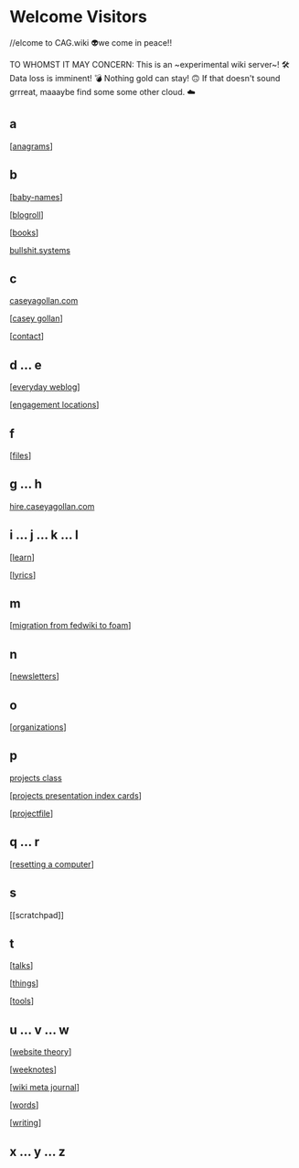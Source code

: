 # Welcome Visitors

\/\/elcome to CAG.wiki 👽we come in peace!!

TO WHOMST IT MAY CONCERN: This is an ~experimental wiki server~! 🛠 Data loss is imminent! 💣 Nothing gold can stay! 🙃 If that doesn't sound grrreat, maaaybe find some some other cloud. ☁️

## a

[[anagrams]]

## b

[[baby-names]]

[[blogroll]]

[[books]]

[bullshit.systems](https://bullshit.systems)

## c

[caseyagollan.com](https://caseyagollan.com)

[[casey gollan]]

[[contact]]

## d ... e

[[everyday weblog]]

[[engagement locations]]

## f

[[files]]

## g ... h

[hire.caseyagollan.com](https://)

## i ... j ... k ... l

[[learn]]

[[lyrics]]

## m

[[migration from fedwiki to foam]]

## n

[[newsletters]]

## o

[[organizations]]

## p

[projects class](http://projectsthecooperunion.wiki/)

[[projects presentation index cards]]

[[projectfile]]

## q ... r

[[resetting a computer]]

## s

[[scratchpad]]

## t

[[talks]]

[[things]]

[[tools]]

## u ... v ... w

[[website theory]]

[[weeknotes]]

[[wiki meta journal]]

[[words]]

[[writing]]

## x ... y ... z

[//begin]: # "Autogenerated link references for markdown compatibility"
[anagrams]: anagrams "Anagrams"
[baby-names]: baby-names "Baby Names"
[blogroll]: blogroll "Blogroll"
[books]: books "Books"
[casey gollan]: casey-gollan "Casey Gollan"
[contact]: contact "Contact"
[everyday weblog]: everyday-weblog "Everyday Weblog"
[engagement locations]: engagement-locations "Engagement Locations"
[files]: files "Files"
[learn]: learn "Learn"
[lyrics]: lyrics "Lyrics"
[migration from fedwiki to foam]: migration-from-fedwiki-to-foam "Migration from Fedwiki to Foam"
[newsletters]: newsletters "Newsletters"
[organizations]: organizations "Organizations"
[projects presentation index cards]: projects-presentation-index-cards "Projects Presentation Index Cards"
[projectfile]: projectfile "Projectfile"
[resetting a computer]: resetting-a-computer "Resetting a Computer"
[talks]: talks "Talks"
[things]: things "Things"
[tools]: tools "Tools"
[website theory]: website-theory "Website Theory"
[weeknotes]: weeknotes "Weeknotes"
[wiki meta journal]: wiki-meta-journal "Wiki Meta Journal"
[words]: words "Words"
[writing]: writing "Writing"
[//end]: # "Autogenerated link references"